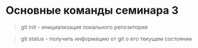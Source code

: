 # Основные команды семинара 3

> git init - инициализация локального репозитория

> git status - получить информацию от git о его текущем состоянии